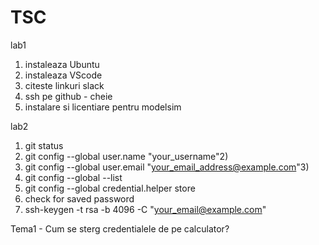 # TSC

lab1
1. instaleaza Ubuntu
2. instaleaza VScode
3. citeste linkuri slack
4. ssh pe github - cheie
5. instalare si licentiare pentru modelsim


lab2
1. git status
2. git config --global user.name "your_username"2)
3. git config --global user.email "your_email_address@example.com"3) 
4. git config --global --list
5. git config --global credential.helper store
6. check for saved password
7. ssh-keygen -t rsa -b 4096 -C "your_email@example.com"


Tema1 - Cum se sterg credentialele de pe calculator?